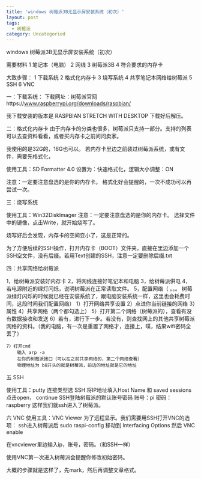 ```yaml
---
title: 'windows 树莓派3B无显示屏安装系统（初次）'
layout: post
tags:
  - 树莓派
category: Uncategoried
---
```

windows 树莓派3B无显示屏安装系统（初次）

需要材料
1 笔记本（电脑）
2 网线
3 树莓派3B
4 符合要求的内存卡

大致步骤：
1 下载系统
2 格式化内存卡
3 烧写系统
4 共享笔记本网络给树莓派
5 SSH
6 VNC

一：下载系统：
下载网址：树莓派官网https://www.raspberrypi.org/downloads/raspbian/
   
我下载安装的版本是 RASPBIAN STRETCH WITH DESKTOP
下载好后解压。

二：格式化内存卡
由于内存卡的分类也很多，树莓派只支持一部分。支持的列表可以去查资料看看，或者买内存卡之前问问卖家。

我使用的是32G的，16G也可以。
若内存卡里边之前装过树莓派系统，或有文件，需要先格式化，

使用工具：SD Formatter 4.0 
设置为：快速格式化，逻辑大小调整：ON

注意：一定要注意盘选的是你的内存卡。
格式化好会提醒的，一次不成功可以再尝试一次。

三：烧写系统

使用工具：Win32DiskImager
注意：一定要注意盘选的是你的内存卡。
选择文件中的镜像，点击Write，就开始烧写了。

烧写好后会发现，内存卡的空间变小了，这是正常的。

为了方便后续的SSH操作，打开内存卡（BOOT）文件夹，直接在里边添加一个SSH空文件，没有后缀。若用Text创建的SSH，注意一定要删除后缀.txt

四：共享网络给树莓派

1，给树莓派安装好内存卡
2，将网线连接好笔记本和电脑
3，给树莓派供电
4，若电源附近的绿灯闪烁，说明树莓派在正常读取文件。
5，配置网络（ 。。。  树莓派绿灯闪烁的时候就已经在安装系统了，跟电脑安装系统一样，这里也会耗费时间，这段时间我们配置网络）
	1）打开网络共享设置
	2）点进你当前链接的网络
	3）属性
	4）共享网络（两个都勾选上）
	5）打开第二个网络（树莓派的），查看有没有数据接收和发送
	6）若有，进行下一步。若没有，则查找网上的其他共享树莓派网络的资料。（我的电脑，有一次是重置了网络才，连接上，噗，结果wifi密码全丢了）
	
	7）打开cmd
		输入 arp -a
		在你的树莓派接口（可以在之前共享网络的，第二个网络查看）
		物理地址为 b8开头的就是树莓派，前边的地址就是它的地址
		
五 SSH

使用工具：putty
	连接类型选 SSH
	将IP地址填入Host Name 和 saved sessions
	点击open， continue
	SSH登陆树莓派的默认账号密码
	账号：pi
	密码：raspberry
这样我们就ssh进入了树莓派。

六 VNC
使用工具：VNC Viewer
为了远程显示。我们需要用SSH打开VNC的选项：
	ssh进入树莓派后
	sudo raspi-config
	 移动到 Interfacing Options 
	 然后 VNC enable
	 
在vncviewer里边输入ip，账号，密码。（和SSH一样）

使用VNC第一次进入树莓派会提醒你修改初始密码。

大概的步骤就是这样了，先mark，然后再调整文章格式。
